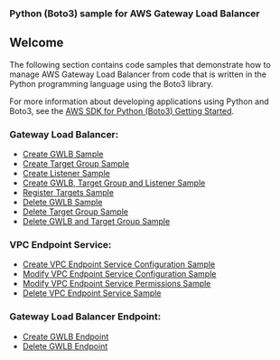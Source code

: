### Python (Boto3) sample for AWS Gateway Load Balancer

## Welcome

The following section contains code samples that demonstrate how to manage AWS Gateway Load Balancer from code that is written in the Python programming language using the Boto3 library.

For more information about developing applications using Python and Boto3, see the [AWS SDK for Python (Boto3) Getting Started](https://boto3.amazonaws.com/v1/documentation/api/latest/index.html).

### **Gateway Load Balancer:**

* [Create GWLB Sample](gwlb/create_gwlb_sample.md)
* [Create Target Group Sample](gwlb/create_tg_sample.md)
* [Create Listener Sample](gwlb/create_listener_sample.md)
* [Create GWLB, Target Group and Listener Sample](gwlb/create_gwlb_tg_listener_sample.md)
* [Register Targets Sample](gwlb/register_targets_sample.md)
* [Delete GWLB Sample](delete_gwlb_sample.md)
* [Delete Target Group Sample](delete_tg_sample.md)
* [Delete GWLB and Target Group Sample](delete_gwlb_tg_sample.md)

### **VPC Endpoint Service:**

* [Create VPC Endpoint Service Configuration Sample](vpce/create_vpc_endpoint_service_configuration_sample.md)
* [Modify VPC Endpoint Service Configuration Sample](vpce/modify_vpc_endpoint_service_configuration_sample.md)
* [Modify VPC Endpoint Service Permissions Sample](vpce/modify_vpc_endpoint_service_permissions_sample.md)
* [Delete VPC Endpoint Service Sample](vpce/delete_vpc_endpoint_service_sample.md)

### **Gateway Load Balancer Endpoint:**

* [Create GWLB Endpoint](vpce/create_gwlb_endpoint_sample.md)
* [Delete GWLB Endpoint](vpce/delete_gwlb_endpoint_sample.md)